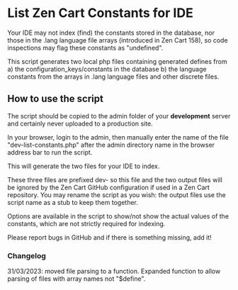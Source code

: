 # List Zen Cart Constants for IDE
Your IDE may not index (find) the constants stored in the database, nor those in the .lang language file arrays (introduced in Zen Cart 158), so code inspections may flag these constants as "undefined".

This script generates two local php files containing generated defines from 
a) the configuration_keys/constants in the database
b) the language constants from the arrays in .lang language files and other discrete files.

## How to use the script
The script should be copied to the admin folder of your **development** server and certainly never uploaded to a production site.

In your browser, login to the admin, then manually enter the name of the file "dev-list-constants.php" after the admin directory name in the browser address bar to run the script.

This will generate the two files for your IDE to index.

These three files are prefixed dev- so this file and the two output files will be ignored by the Zen Cart GitHub configuration if used in a Zen Cart repository.
You may rename the script as you wish: the output files use the script name as a stub to keep them together.

Options are available in the script to show/not show the actual values of the constants, which are not strictly required for indexing.

Please report bugs in GitHub and if there is something missing, add it!

### Changelog
31/03/2023: moved file parsing to a function. Expanded function to allow parsing of files with array names not "$define".

